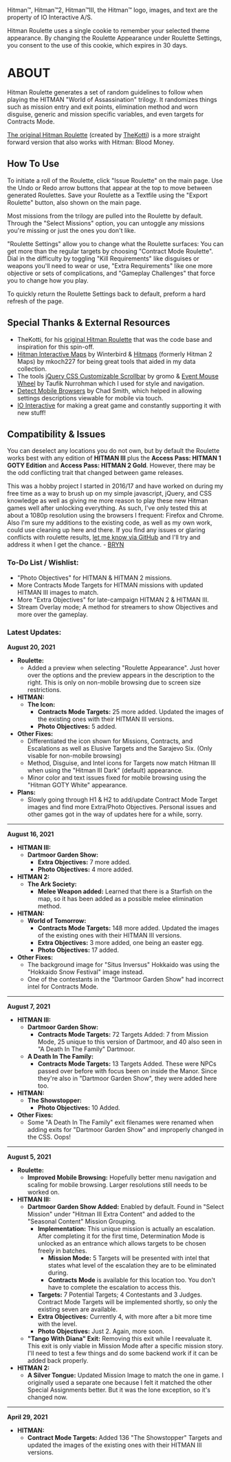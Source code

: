 Hitman™, Hitman™2, Hitman™III, the Hitman™ logo, images, and text are the property of IO Interactive A/S.

Hitman Roulette uses a single cookie to remember your selected theme appearance. By changing the Roulette Appearance under Roulette Settings, you consent to the use of this cookie, which expires in 30 days.

# ABOUT

Hitman Roulette generates a set of random guidelines to follow when playing the HITMAN "World of Assassination" trilogy. It randomizes things such as mission entry and exit points, elimination method and worn disguise, generic and mission specific variables, and even targets for Contracts Mode.

[The original Hitman Roulette](https://thekotti.github.io/about.html) (created by [TheKotti](https://twitter.com/TheKotti)) is a more straight forward version that also works with Hitman: Blood Money.

## How To Use

To initiate a roll of the Roulette, click "Issue Roulette" on the main page. Use the Undo or Redo arrow buttons that appear at the top to move between generated Roulettes. Save your Roulette as a Textfile using the "Export Roulette" button, also shown on the main page.

Most missions from the trilogy are pulled into the Roulette by default. Through the "Select Missions" option, you can untoggle any missions you're missing or just the ones you don't like.

"Roulette Settings" allow you to change what the Roulette surfaces: You can get more than the regular targets by choosing "Contract Mode Roulette". Dial in the difficulty by toggling "Kill Requirements" like disguises or weapons you'll need to wear or use, "Extra Requirements" like one more objective or sets of complications, and "Gameplay Challenges" that force you to change how you play.

To quickly return the Roulette Settings back to default, preform a hard refresh of the page.

## Special Thanks & External Resources
* TheKotti, for his [original Hitman Roulette](https://thekotti.github.io/about.html) that was the code base and inspiration for this spin-off.
* [Hitman Interactive Maps](http://hitmanmaps.com/) by Winterbird & [Hitmaps](https://www.hitmaps.com/) (formerly Hitman 2 Maps) by mkoch227 for being great tools that aided in my data collection.
* The tools [jQuery CSS Customizable Scrollbar](https://github.com/gromo/jquery.scrollbar) by gromo & [Event Mouse Wheel](https://www.dte.web.id/2013/02/event-mouse-wheel.html) by Taufik Nurrohman which I used for style and navigation.
* [Detect Mobile Browsers](http://detectmobilebrowsers.com/) by Chad Smith, which helped in allowing settings descriptions viewable for mobile via touch.
* [IO Interactive](https://www.ioi.dk/) for making a great game and constantly supporting it with new stuff!

## Compatibility & Issues

You can deselect any locations you do not own, but by default the Roulette works best with any edition of **HITMAN III** plus the **Access Pass: HITMAN 1 GOTY Edition** and **Access Pass: HITMAN 2 Gold**. However, there may be the odd conflicting trait that changed between game releases.

This was a hobby project I started in 2016/17 and have worked on during my free time as a way to brush up on my simple javascript, jQuery, and CSS knowledge as well as giving me more reason to play these new Hitman games well after unlocking everything. As such, I've only tested this at about a 1080p resolution using the browsers I frequent: Firefox and Chrome. Also I'm sure my additions to the existing code, as well as my own work, could use cleaning up here and there. If you find any issues or glaring conflicts with roulette results, [let me know via GitHub](https://github.com/BRYN4444/HitmanRoulette/issues) and I'll try and address it when I get the chance. - [BRYN](http://bryn.info/)

### To-Do List / Wishlist:
* "Photo Objectives" for HITMAN & HITMAN 2 missions.
* More Contracts Mode Targets for HITMAN missions with updated HITMAN III images to match.
* More "Extra Objectives" for late-campaign HITMAN 2 & HITMAN III.
* Stream Overlay mode; A method for streamers to show Objectives and more over the gameplay.

### Latest Updates:

**August 20, 2021**
* **Roulette:**
  * Added a preview when selecting "Roulette Appearance". Just hover over the options and the preview appears in the description to the right. This is only on non-mobile browsing due to screen size restrictions.
* **HITMAN:**
  * **The Icon:**
    * **Contracts Mode Targets:** 25 more added. Updated the images of the existing ones with their HITMAN III versions.
    * **Photo Objectives:** 5 added.
* **Other Fixes:**
  * Differentiated the icon shown for Missions, Contracts, and Escalations as well as Elusive Targets and the Sarajevo Six. (Only visable for non-mobile browsing)
  * Method, Disguise, and Intel icons for Targets now match Hitman III when using the "Hitman III Dark" (default) appearance.
  * Minor color and text issues fixed for mobile browsing using the "Hitman GOTY White" appearance. 
* **Plans:**
  * Slowly going through H1 & H2 to add/update Contract Mode Target images and find more Extra/Photo Objectives. Personal issues and other games got in the way of updates here for a while, sorry.

---

**August 16, 2021**
* **HITMAN III:**
  * **Dartmoor Garden Show:**
    * **Extra Objectives:** 7 more added.
    * **Photo Objectives:** 4 more added.
* **HITMAN 2:**
  * **The Ark Society:**
    * **Melee Weapon added:** Learned that there is a Starfish on the map, so it has been added as a possible melee elimination method.
* **HITMAN:**
  * **World of Tomorrow:**
    * **Contracts Mode Targets:** 148 more added. Updated the images of the existing ones with their HITMAN III versions.
    * **Extra Objectives:** 3 more added, one being an easter egg.
    * **Photo Objectives:** 17 added.
* **Other Fixes:**
  * The background image for "Situs Inversus" Hokkaido was using the "Hokkaido Snow Festival" image instead.
  * One of the contestants in the "Dartmoor Garden Show" had incorrect intel for Contracts Mode.

---

**August 7, 2021**
* **HITMAN III:**
  * **Dartmoor Garden Show:**
    * **Contracts Mode Targets:** 72 Targets Added: 7 from Mission Mode, 25 unique to this version of Dartmoor, and 40 also seen in "A Death In The Family" Dartmoor.
  * **A Death In The Family:**
    * **Contracts Mode Targets:** 13 Targets Added. These were NPCs passed over before with focus been on inside the Manor. Since they're also in "Dartmoor Garden Show", they were added here too.
* **HITMAN:**
  * **The Showstopper:**
    * **Photo Objectives:** 10 Added.
* **Other Fixes:**
  * Some "A Death In The Family" exit filenames were renamed when adding exits for "Dartmoor Garden Show" and improperly changed in the CSS. Oops!

---

**August 5, 2021**
* **Roulette:**
  * **Improved Mobile Browsing:** Hopefully better menu navigation and scaling for mobile browsing. Larger resolutions still needs to be worked on.
* **HITMAN III:**
  * **Dartmoor Garden Show Added:** Enabled by default. Found in "Select Mission" under "Hitman III Extra Content" and added to the "Seasonal Content" Mission Grouping.
    * **Implementation:** This unique mission is actually an escalation. After completing it for the first time, Determination Mode is unlocked as an entrance which allows targets to be chosen freely in batches.
		* **Mission Mode:** 5 Targets will be presented with intel that states what level of the escalation they are to be eliminated during.
		* **Contracts Mode** is available for this location too. You don't have to complete the escalation to access this.
    * **Targets:** 7 Potential Targets; 4 Contestants and 3 Judges. Contract Mode Targets will be implemented shortly, so only the existing seven are available.
	* **Extra Objectives:** Currently 4, with more after a bit more time with the level.
	* **Photo Objectives:** Just 2. Again, more soon.
  * **"Tango With Diana" Exit:** Removing this exit while I reevaluate it. This exit is only viable in Mission Mode after a specific mission story. I'll need to test a few things and do some backend work if it can be added back properly.
* **HITMAN 2:**
  * **A Silver Tongue:** Updated Mission Image to match the one in game. I originally used a separate one because I felt it matched the other Special Assignments better. But it was the lone exception, so it's changed now.

---

**April 29, 2021**
* **HITMAN:**
  * **Contract Mode Targets:** Added 136 "The Showstopper" Targets and updated the images of the existing ones with their HITMAN III versions.